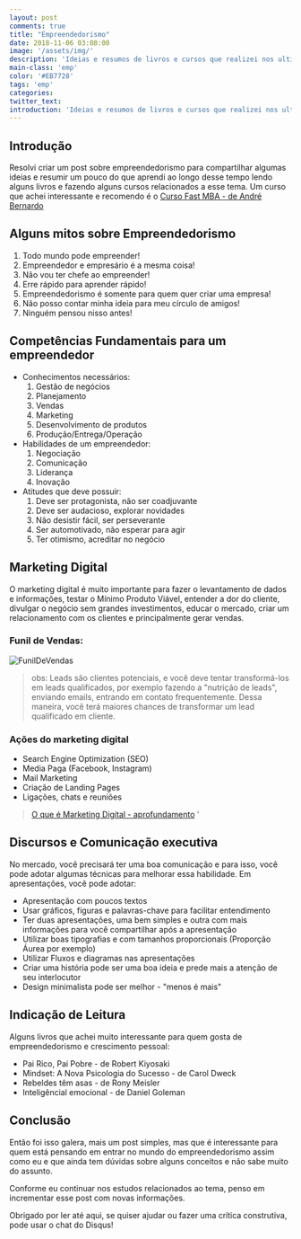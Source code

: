 ```yaml
---
layout: post
comments: true
title: "Empreendedorismo"
date: 2018-11-06 03:08:00
image: '/assets/img/'
description: 'Ideias e resumos de livros e cursos que realizei nos ultimos anos.'
main-class: 'emp'
color: '#EB7728'
tags: 'emp'
categories: 
twitter_text:
introduction: 'Ideias e resumos de livros e cursos que realizei nos ultimos anos.'
---
```


## Introdução

<!-- criar um link[Performance Web](https://willianjusten.com.br/series/#performance-web),  -->

Resolvi criar um post sobre empreendedorismo para compartilhar algumas ideias e resumir um pouco do que aprendi ao longo desse tempo lendo alguns livros e fazendo alguns cursos relacionados a esse tema.
Um curso que achei interessante e recomendo é o [Curso Fast MBA - de André Bernardo ](https://www.udemy.com/fast-mba/)




## Alguns mitos sobre Empreendedorismo

1. Todo mundo pode empreender!
2. Empreendedor e empresário é a mesma coisa!
3. Não vou ter chefe ao empreender!
4. Erre rápido para aprender rápido!
5. Empreendedorismo é somente para quem quer criar uma empresa!
6. Não posso contar minha ideia para meu círculo de amigos!
7. Ninguém pensou nisso antes!


## Competências Fundamentais para um empreendedor

- Conhecimentos necessários:
    1. Gestão de negócios
    2. Planejamento
    3. Vendas
    4. Marketing
    5. Desenvolvimento de produtos
    6. Produção/Entrega/Operação
- Habilidades de um empreendedor:
    1. Negociação
    2. Comunicação
    3. Liderança
    4. Inovação
- Atitudes que deve possuir:
    1. Deve ser protagonista, não ser coadjuvante
    2. Deve ser audacioso, explorar novidades
    3. Não desistir fácil, ser perseverante
    4. Ser automotivado, não esperar para agir
    5. Ter otimismo, acreditar no negócio

## Marketing Digital
O marketing digital é muito importante para fazer o levantamento de dados e informações, testar o Mínimo Produto Viável, entender a dor do cliente, divulgar o negócio sem grandes investimentos, educar o mercado, criar um relacionamento com os clientes e principalmente gerar vendas.

### Funil de Vendas:
![FunilDeVendas](/BlogFziliotti/assets/img/emp/funildevendas.png)

> obs: Leads são clientes potenciais, e você deve tentar transformá-los em leads qualificados, por exemplo fazendo a "nutrição de leads", enviando emails, entrando em contato frequentemente. Dessa maneira, você terá maiores chances de transformar um lead qualificado em cliente.

###  Ações do marketing digital
- Search Engine Optimization (SEO)
- Media Paga (Facebook, Instagram)
- Mail Marketing
- Criação de Landing Pages
- Ligações, chats e reuniões
 
 > [O que é Marketing Digital - aprofundamento](https://marketingdeconteudo.com/marketing-digital/) 
 '
## Discursos e Comunicação executiva
No mercado, você precisará ter uma boa comunicação e para isso, você pode adotar algumas técnicas para melhorar essa habilidade. Em apresentações, você pode adotar:

- Apresentação com poucos textos
- Usar gráficos, figuras e palavras-chave para facilitar entendimento
- Ter duas apresentações, uma bem simples e outra com mais informações para você compartilhar após a apresentação
- Utilizar boas tipografias e com tamanhos proporcionais (Proporção Áurea por exemplo)
- Utilizar Fluxos e diagramas nas apresentações
- Criar uma história pode ser uma boa ideia e prede mais a atenção de seu interlocutor
- Design minimalista pode ser melhor - "menos é mais"

## Indicação de Leitura
Alguns livros que achei muito interessante para quem gosta de empreendedorismo e crescimento pessoal:
- Pai Rico, Pai Pobre - de Robert Kiyosaki
- Mindset: A Nova Psicologia do Sucesso - de Carol Dweck
- Rebeldes têm asas - de Rony Meisler
- Inteligêncial emocional - de Daniel Goleman

## Conclusão

Então foi isso galera, mais um post simples, mas que é interessante para quem está pensando em entrar no mundo do empreendedorismo assim como eu e que ainda tem dúvidas sobre alguns conceitos e não sabe muito do assunto.

Conforme eu continuar nos estudos relacionados ao tema, penso em incrementar esse post com novas informações.

Obrigado por ler até aqui, se quiser ajudar ou fazer uma crítica construtiva, pode usar o chat do Disqus!
